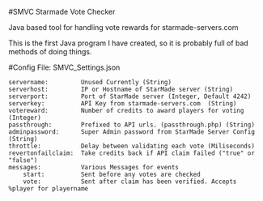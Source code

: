 #SMVC
Starmade Vote Checker

Java based tool for handling vote rewards for starmade-servers.com

This is the first Java program I have created, so it is probably full of bad methods of doing things.

#Config
File: SMVC_Settings.json
```
servername:			Unused Currently (String)
serverhost:			IP or Hostname of StarMade server (String)
serverport:			Port of StarMade server (Integer, Default 4242) 
serverkey:			API Key from starmade-servers.com  (String)
votereward:			Number of credits to award players for voting  (Integer)
passthrough:		Prefixed to API urls. (passthrough.php) (String)
adminpassword:		Super Admin password from StarMade Server Config (String) 
throttle:			Delay between validating each vote (Miliseconds)
revertonfailclaim:	Take credits back if API claim failed ("true" or "false")
messages:			Various Messages for events
	start:			Sent before any votes are checked
	vote:			Sent after claim has been verified. Accepts %player for playername
```
